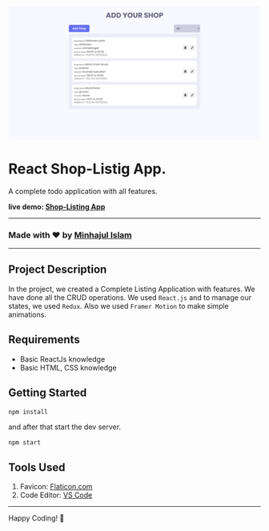 ![React Shop-Listig App](./Banner.png)

# React Shop-Listig App.

A complete todo application with all features.

**live demo: [Shop-Listing App](https://list-your-shop-react-redux.netlify.app/)**

---

### Made with ❤️ by [Minhajul Islam](https://www.linkedin.com/in/md-minhajul-islam-a537601a6/)

---

## Project Description

In the project, we created a Complete Listing Application with features. We have done all the CRUD operations. We used `React.js` and to manage our states, we used `Redux`. Also we used `Framer Motion` to make simple animations.

## Requirements

- Basic ReactJs knowledge
- Basic HTML, CSS knowledge

## Getting Started

```shell
npm install
```

and after that start the dev server.

```shell
npm start
```

## Tools Used

1. Favicon: [Flaticon.com](https://www.flaticon.com/)
1. Code Editor: [VS Code](https://code.visualstudio.com/)

---

Happy Coding! 🚀
